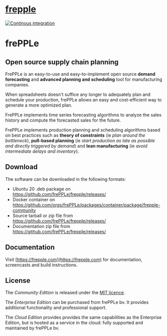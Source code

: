 # [frepple](https://github.com/frePPLe/frepple)

[![Continous integration](https://github.com/frePPLe/frepple/actions/workflows/ubuntu24.yml/badge.svg)](https://github.com/frePPLe/frepple/actions/workflows/ubuntu24.yml)

# frePPLe

## Open source supply chain planning

FrePPLe is an easy-to-use and easy-to-implement open source **demand forecasting** and
**advanced planning and scheduling** tool for manufacturing companies.

When spreadsheets doesn't suffice any longer to adequately plan and schedule your production, frePPLe allows an easy and cost-efficient way to generate a more optimized plan.

FrePPLe implements time series forecasting algorithms to analyze the sales history and compute the forecasted sales for the future.

FrePPLe implements production planning and scheduling algorithms based on best practices such as **theory of constraints** (ie *plan around the bottleneck*), **pull-based planning** (ie *start production as late as possible and directly triggered by demand*) and **lean manufacturing** (ie *avoid intermediate delays and inventory*).

## Download

The software can be downloaded in the following formats:

* Ubuntu 20 .deb package on https://github.com/frePPLe/frepple/releases/
* Docker container on https://github.com/orgs/frePPLe/packages/container/package/frepple-community
* Source tarball or zip file from https://github.com/frePPLe/frepple/releases/
* Documentation zip file from https://github.com/frePPLe/frepple/releases/

## Documentation

Visit [https://frepple.com](https://frepple.com) for documentation, screencasts and build instructions.

## License

The *Community Edition* is released under the [MIT licence](https://opensource.org/license/mit/).

The *Enterprise Edition* can be purchased from frePPLe bv. It provides additional functionality
and professional support.

The *Cloud Edition* provides provides the same capabilities as the Enterprise Edition, but is
hosted as a service in the cloud: fully supported and maintained by frePPLe bv.
